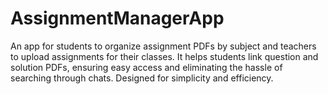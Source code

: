 # AssignmentManagerApp
An app for students to organize assignment PDFs by subject and teachers to upload assignments for their classes. It helps students link question and solution PDFs, ensuring easy access and eliminating the hassle of searching through chats. Designed for simplicity and efficiency.
